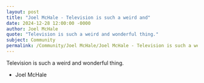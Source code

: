 ```yaml
---
layout: post
title: "Joel McHale - Television is such a weird and"
date: 2024-12-28 12:00:00 -0000
author: Joel McHale
quote: "Television is such a weird and wonderful thing."
subject: Community
permalink: /Community/Joel McHale/Joel McHale - Television is such a weird and
---
```


Television is such a weird and wonderful thing.

- Joel McHale
